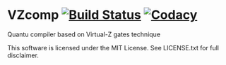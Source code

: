# VZcomp [![Build Status](https://travis-ci.org/elrama-/VZcomp.svg?branch=master)](https://travis-ci.org/elrama-/VZcomp) [![Codacy](https://api.codacy.com/project/badge/Grade/1266308dd9b84d7b933c2b46804aeb12)](https://www.codacy.com/app/elrama-/VZcomp?utm_source=github.com&utm_medium=referral&utm_content=elrama-/VZcomp&utm_campaign=badger)

Quantu compiler based on Virtual-Z gates technique

This software is licensed under the MIT License. See LICENSE.txt for full disclaimer.
